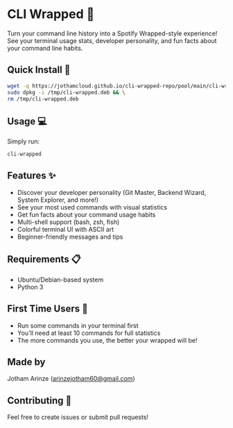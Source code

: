 # CLI Wrapped 🎵

Turn your command line history into a Spotify Wrapped-style experience! See your terminal usage stats, developer personality, and fun facts about your command line habits.

## Quick Install 🚀

```bash
wget -q https://jothamcloud.github.io/cli-wrapped-repo/pool/main/cli-wrapped-package.deb -O /tmp/cli-wrapped.deb && \
sudo dpkg -i /tmp/cli-wrapped.deb && \
rm /tmp/cli-wrapped.deb
```

## Usage 💻

Simply run:
```bash
cli-wrapped
```

## Features ✨
- Discover your developer personality (Git Master, Backend Wizard, System Explorer, and more!)
- See your most used commands with visual statistics
- Get fun facts about your command usage habits
- Multi-shell support (bash, zsh, fish)
- Colorful terminal UI with ASCII art
- Beginner-friendly messages and tips

## Requirements 📋
- Ubuntu/Debian-based system
- Python 3

## First Time Users 🌱
- Run some commands in your terminal first
- You'll need at least 10 commands for full statistics
- The more commands you use, the better your wrapped will be!

## Made by
Jotham Arinze (arinzejotham60@gmail.com)

## Contributing 🤝
Feel free to create issues or submit pull requests!
